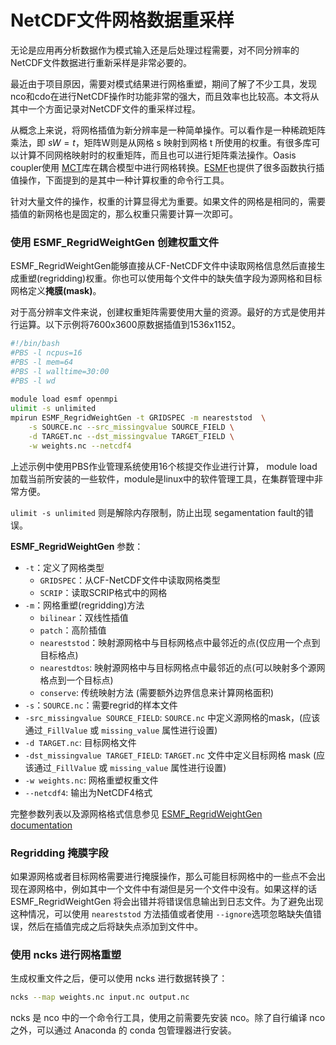 # NetCDF文件网格数据重采样


无论是应用再分析数据作为模式输入还是后处理过程需要，对不同分辨率的NetCDF文件数据进行重新采样是非常必要的。

最近由于项目原因，需要对模式结果进行网格重塑，期间了解了不少工具，发现nco和cdo在进行NetCDF操作时功能非常的强大，而且效率也比较高。本文将从其中一个方面记录对NetCDF文件的重采样过程。

从概念上来说，将网格插值为新分辨率是一种简单操作。可以看作是一种稀疏矩阵乘法，即 $s W=t$，矩阵W则是从网格 s 映射到网格 t 所使用的权重。有很多库可以计算不同网格映射时的权重矩阵，而且也可以进行矩阵乘法操作。Oasis coupler使用 [MCT](https://www.mcs.anl.gov/research/projects/mct/)库在耦合模型中进行网格转换。[ESMF](https://www.earthsystemcog.org/projects/esmf/)也提供了很多函数执行插值操作，下面提到的是其中一种计算权重的命令行工具。

针对大量文件的操作，权重的计算显得尤为重要。如果文件的网格是相同的，需要插值的新网格也是固定的，那么权重只需要计算一次即可。

### 使用 ESMF_RegridWeightGen 创建权重文件

ESMF_RegridWeightGen能够直接从CF-NetCDF文件中读取网格信息然后直接生成重塑(regridding)权重。你也可以使用每个文件中的缺失值字段为源网格和目标网格定义**掩膜(mask)**。

对于高分辨率文件来说，创建权重矩阵需要使用大量的资源。最好的方式是使用并行运算。以下示例将7600x3600原数据插值到1536x1152。

```bash
#!/bin/bash
#PBS -l ncpus=16
#PBS -l mem=64
#PBS -l walltime=30:00
#PBS -l wd
 
module load esmf openmpi
ulimit -s unlimited
mpirun ESMF_RegridWeightGen -t GRIDSPEC -m neareststod  \
    -s SOURCE.nc --src_missingvalue SOURCE_FIELD \
    -d TARGET.nc --dst_missingvalue TARGET_FIELD \
    -w weights.nc --netcdf4
```

上述示例中使用PBS作业管理系统使用16个核提交作业进行计算， module load 加载当前所安装的一些软件，module是linux中的软件管理工具，在集群管理中非常方便。

`ulimit -s unlimited` 则是解除内存限制，防止出现 segamentation fault的错误。


**ESMF_RegridWeightGen** 参数：

- `-t`：定义了网格类型
  - `GRIDSPEC`：从CF-NetCDF文件中读取网格类型
  - `SCRIP`：读取SCRIP格式中的网格
- `-m`：网格重塑(regridding)方法
  - `bilinear`：双线性插值
  - `patch`：高阶插值
  - `neareststod`：映射源网格中与目标网格点中最邻近的点(仅应用一个点到目标格点)
  - `nearestdtos`:   映射源网格中与目标网格点中最邻近的点(可以映射多个源网格点到一个目标点)
  - `conserve`:  传统映射方法 (需要额外边界信息来计算网格面积) 
- `-s`：`SOURCE.nc`：需要regrid的样本文件
- `-src_missingvalue SOURCE_FIELD`:  `SOURCE.nc` 中定义源网格的mask，(应该通过`_FillValue` 或 `missing_value` 属性进行设置)
- `-d TARGET.nc`: 目标网格文件
- `-dst_missingvalue TARGET_FIELD`:  `TARGET.nc` 文件中定义目标网格 mask (应该通过`_FillValue` 或 `missing_value` 属性进行设置)
- `-w weights.nc`:  网格重塑权重文件
- `--netcdf4`:  输出为NetCDF4格式

完整参数列表以及源网格格式信息参见 [ESMF_RegridWeightGen documentation](http://www.earthsystemmodeling.org/esmf_releases/public/ESMF_6_3_0rp1/ESMF_refdoc/node3.html#SECTION03020000000000000000)

### Regridding 掩膜字段

如果源网格或者目标网格需要进行掩膜操作，那么可能目标网格中的一些点不会出现在源网格中，例如其中一个文件中有湖但是另一个文件中没有。如果这样的话 ESMF_RegridWeightGen 将会出错并将错误信息输出到日志文件。为了避免出现这种情况，可以使用 `neareststod` 方法插值或者使用 `--ignore`选项忽略缺失值错误，然后在插值完成之后将缺失点添加到文件中。

### 使用 ncks 进行网格重塑

生成权重文件之后，便可以使用 ncks 进行数据转换了：

```bash
ncks --map weights.nc input.nc output.nc
```

ncks 是 nco 中的一个命令行工具，使用之前需要先安装 nco。除了自行编译 nco 之外，可以通过 Anaconda 的 conda 包管理器进行安装。


